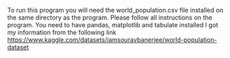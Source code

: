 To run this program you will need the world_population.csv file installed on the same directory as the program.
Please follow all instructions on the program.
You need to have pandas, matplotlib and tabulate installed
I got my information from the following link https://www.kaggle.com/datasets/iamsouravbanerjee/world-population-dataset
